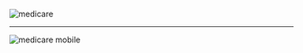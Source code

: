 
![medicare](https://user-images.githubusercontent.com/56549800/146631181-addb6039-847e-42f4-bd17-da93556ba017.png)

<hr>

![medicare mobile](https://user-images.githubusercontent.com/56549800/146631184-75ae4db1-e546-4281-aef3-58aa8571467d.png)

